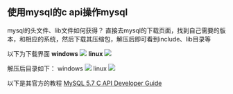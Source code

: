 ## 使用mysql的c api操作mysql
mysql的头文件、lib文件如何获得？
直接去mysql的下载页面，找到自己需要的版本，和相应的系统，然后下载其压缩包，解压后即可看到include、lib目录等

以下为下载界面
**windows**
![](https://sxm-upload.oss-cn-beijing.aliyuncs.com/imgs/db627172-ced4-422f-84ae-b5cd8ca7d029.png)
**linux**
![](https://sxm-upload.oss-cn-beijing.aliyuncs.com/imgs/4a75c4c5-bf06-4c7d-b8a6-20743f4a164c.png)

解压后目录如下：
windows
![](https://sxm-upload.oss-cn-beijing.aliyuncs.com/imgs/3c62f563-48be-4d14-bb28-0531605b6e62.png)
linux
![](https://sxm-upload.oss-cn-beijing.aliyuncs.com/imgs/874d3ee9-ffef-4e6c-bf92-7aba97f4954b.png)


以下是其官方的教程
[MySQL 5.7 C API Developer Guide](https://dev.mysql.com/doc/c-api/5.7/en/c-api-building-clients.html)

